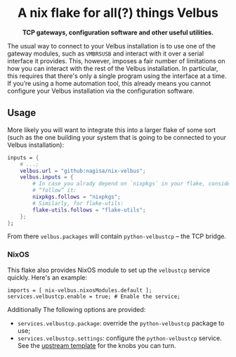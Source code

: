 <div align="center">
    <h1>A nix flake for all(?) things Velbus</h1>
    <strong>TCP gateways, configuration software and other useful utilities.</strong>
</div>

The usual way to connect to your Velbus installation is to use one of the gateway modules, such as
`VMBRSUSB` and interact with it over a serial interface it provides. This, however, imposes a fair
number of limitations on how you can interact with the rest of the Velbus installation. In
particular, this requires that there's only a single program using the interface at a time. If
you’re using a home automation tool, this already means you cannot configure your Velbus
installation via the configuration software.

## Usage

More likely you will want to integrate this into a larger flake of some sort (such as the one
building your system that is going to be connected to your Velbus installation):

```nix
inputs = {
    # ...;
    velbus.url = "github:nagisa/nix-velbus";
    velbus.inputs = {
        # In case you alrady depend on `nixpkgs` in your flake, consider having `openhab`
        # “follow” it:
        nixpkgs.follows = "nixpkgs";
        # Similarly, for flake-utils:
        flake-utils.follows = "flake-utils";
    };
};
```

From there `velbus.packages` will contain `python-velbustcp` – the TCP bridge.

### NixOS

This flake also provides NixOS module to set up the `velbustcp` service quickly. Here's an example:

```
imports = [ nix-velbus.nixosModules.default ];
services.velbustcp.enable = true; # Enable the service;
```

Additionally The following options are provided:

* `services.velbustcp.package`: override the `python-velbustcp` package to use;
* `services.velbustcp.settings`: configure the `python-velbustcp` service. See the [upstream
template](https://github.com/velbus/python-velbustcp/blob/master/settings.json.template) for the
knobs you can turn.
